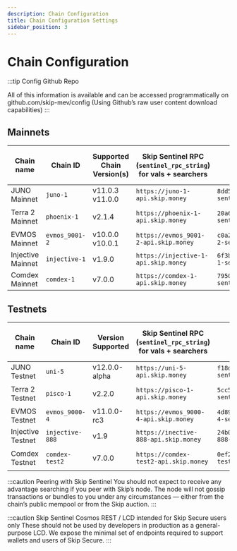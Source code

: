 ```yaml
---
description: Chain Configuration
title: Chain Configuration Settings
sidebar_position: 3
---
```


# Chain Configuration

:::tip Config Github Repo 

All of this information is available and can be accessed programmatically on <a hef="http://github.com/skip-mev/config" target="_blank">github.com/skip-mev/config</a> (Using Github’s raw user content download capabilities)
:::

## Mainnets

| Chain name        | Chain ID       | Supported Chain Version(s) | Skip Sentinel RPC (`sentinel_rpc_string`) for vals + searchers | `sentinel_peer_string` for vals                              | MEV-tendermint Version (for vals) | Auction House Address (for searchers) | Skip Sentinel Cosmos-SDK REST / LCD for Skip Secure |
| ----------------- | -------------- | -------------------------- | ------------------------------------------------------------ | ------------------------------------------------------------ | --------------------------------- | ---------------------------------------- | --------------------------------------------------- |
| JUNO Mainnet      | `juno-1`       | v11.0.3 v11.0.0            | `https://juno-1-api.skip.money`                               | `8dd5dfefe8959f7186e6c80bdb87dbd919534677@juno-1-sentinel.skip.money:26656` | `v0.34.21-mev.14`                 | `juno10g0l3hd9sau3vnjrayjhergcpxemucxcspgnn4` | `https://juno-1-lcd.skip.money`       |
| Terra 2 Mainnet   | `phoenix-1`    | v2.1.4                     | `https://phoenix-1-api.skip.money`                            | `20a61f70d93af978a3bc1d6be634a57918934f79@phoenix-1-sentinel.skip.money:26656` | `v0.34.21-terra.1-mev.14`         | `terra1d5fzv2y8fpdax4u2nnzrn5uf9ghyu5sxr865uy` | `https://phoenix-1-lcd.skip.money`    |
| EVMOS Mainnet     | `evmos_9001-2` | v10.0.0 v10.0.1            | `https://evmos_9001-2-api.skip.money`                         | `c0a2990e2a5dad7f4ace044d2f936de6891c6f0a@evmos_9001-2-sentinel.skip.money:26656` | `v0.34.24-mev.14`                 | `evmos17yqtnk08ly94lgz3fzagfu2twsws33z7cpkxa2` | `https://evmos_9001-2-lcd.skip.money` |
| Injective Mainnet | `injective-1`  | v1.9.0                     | `https://injective-1-api.skip.money`                         | `6f3b548716049d83ab701a1eddef56bd202c09db@injective-1-sentinel.skip.money:26656` | `v0.34.23-mev.14`                 | `inj1mwj9kxxxuflr233pulfk037lr55jv680wy5sm4` | `https://injective-1-lcd.skip.money`   |
| Comdex Mainnet    | `comdex-1`     | v7.0.0                     | `https://comdex-1-api.skip.money`                            | `79505b5fb2782acbea09059abde58e7bca76c8e1@comdex-1-sentinel.skip.money:26656` | `v0.34.22-mev.14`                 | `comdex1ga2mjs4gxn8xudxmrrp8s2q35rqhg4xafnn5gr` | `https://comdex-1-lcd.skip.money`      |

## Testnets

| Chain name        | Chain ID        | Version Supported | Skip Sentinel RPC (`sentinel_rpc_string`) for vals + searchers | `sentinel_peer_string` for vals                              | MEV-tendermint Version (for vals) | Auction House Address (for searchers) | Skip Sentinel Cosmos-SDK REST / LCD for Skip Secure |
| ----------------- | --------------- | ----------------- | ------------------------------------------------------------ | ------------------------------------------------------------ | --------------------------------- | ---------------------------------------- | --------------------------------------------------- |
| JUNO Testnet      | `uni-5`         | v12.0.0-alpha     | `https://uni-5-api.skip.money`                                | `f18d6e226545b348aa37c86cc735d0620838fcd8@uni-5-sentinel.skip.money:26656` | `v0.34.24-mev.14`                 | `juno10g0l3hd9sau3vnjrayjhergcpxemucxcspgnn4` | `https://uni-5-lcd.skip.money`         |
| Terra 2 Testnet   | `pisco-1`       | v2.2.0            | `https://pisco-1-api.skip.money`                              | `5cc5e6506818a113387d92e0b60a7206845b4d7e@pisco-1-sentinel.skip.money:26656` | `v0.34.21-terra.1-mev.14`         | `terra1d5fzv2y8fpdax4u2nnzrn5uf9ghyu5sxr865uy` | `https://pisco-1-lcd.skip.money`         |
| EVMOS Testnet     | `evmos_9000-4`  | v11.0.0-rc3       | `https://evmos_9000-4-api.skip.money`                         | `4d8990908ae5cbe7783192c0364db4a90af56dbc@evmos_9000-4-sentinel.skip.money:26656` | `v0.34.24-mev.14`                 | `evmos17yqtnk08ly94lgz3fzagfu2twsws33z7cpkxa2` | `https://evmos_9000-4-lcd.skip.money`   |
| Injective Testnet | `injective-888` | v1.9              | `https://inective-888-api.skip.money`                         | `24b0ca5c32b1c90fe7e373075de1d94ddf94c0b3@injective-888-sentinel.skip.money:26656` | `v0.34.23-mev.14`                 | `inj1mwj9kxxxuflr233pulfk037lr55jv680wy5sm4` | `https://injective-888-lcd.skip.money`  |
| Comdex Testnet    | `comdex-test2`  | v7.0.0            | `https://comdex-test2-api.skip.money`                        | `0ef2b039f0f370be9c5f39924923e96ef94bc87f@comdex-test2-sentinel.skip.money:26656` | `v0.34.22-mev.14`                 | `comdex1ga2mjs4gxn8xudxmrrp8s2q35rqhg4xafnn5gr` | `https://comdex-test2-lcd.skip.money` |

:::caution Peering with Skip Sentinel
You should not expect to receive any advantage searching if you peer with Skip’s node. The node will not gossip transactions or bundles to you under any circumstances — either from the chain’s public mempool or from the Skip auction. 
:::

:::caution Skip Sentinel Cosmos REST / LCD intended for Skip Secure users only
These should not be used by developers in production as a general-purpose LCD. 
We expose the minimal set of endpoints required to support wallets and users of Skip Secure. 
:::
